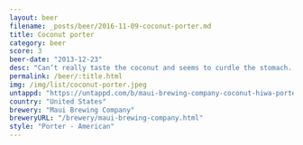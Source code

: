 ```yaml
---
layout: beer
filename: _posts/beer/2016-11-09-coconut-porter.md
title: Coconut porter
category: beer
score: 3
beer-date: "2013-12-23"
desc: "Can’t really taste the coconut and seems to curdle the stomach. Could just be fighting with the other beers. Or the fried rice"
permalink: /beer/:title.html
img: /img/list/coconut-porter.jpeg
untappd: "https://untappd.com/b/maui-brewing-company-coconut-hiwa-porter/5383"
country: "United States"
brewery: "Maui Brewing Company"
breweryURL: "/brewery/maui-brewing-company.html"
style: "Porter - American"
---
```

